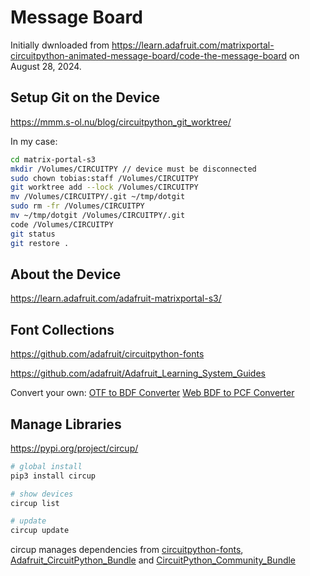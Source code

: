 # Message Board

Initially dwnloaded from <https://learn.adafruit.com/matrixportal-circuitpython-animated-message-board/code-the-message-board> on August 28, 2024.

## Setup Git on the Device

<https://mmm.s-ol.nu/blog/circuitpython_git_worktree/>

In my case:

``` bash
cd matrix-portal-s3
mkdir /Volumes/CIRCUITPY // device must be disconnected
sudo chown tobias:staff /Volumes/CIRCUITPY
git worktree add --lock /Volumes/CIRCUITPY
mv /Volumes/CIRCUITPY/.git ~/tmp/dotgit
sudo rm -fr /Volumes/CIRCUITPY
mv ~/tmp/dotgit /Volumes/CIRCUITPY/.git
code /Volumes/CIRCUITPY
git status
git restore .
```

## About the Device

<https://learn.adafruit.com/adafruit-matrixportal-s3/>

## Font Collections

<https://github.com/adafruit/circuitpython-fonts>

<https://github.com/adafruit/Adafruit_Learning_System_Guides>

Convert your own: [OTF to BDF Converter](https://learn.adafruit.com/custom-fonts-for-pyportal-circuitpython-display/use-otf2bdf)
[Web BDF to PCF Converter](https://adafruit.github.io/web-bdftopcf/)

## Manage Libraries

<https://pypi.org/project/circup/>

``` bash
# global install
pip3 install circup

# show devices
circup list

# update
circup update
```

circup manages dependencies from [circuitpython-fonts](https://github.com/adafruit/circuitpython-fonts), [Adafruit_CircuitPython_Bundle](https://github.com/adafruit/Adafruit_CircuitPython_Bundle) and [CircuitPython_Community_Bundle](https://github.com/adafruit/CircuitPython_Community_Bundle)
